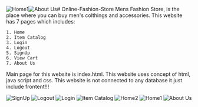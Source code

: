 ![Home1](https://github.com/user-attachments/assets/c3c1cbac-49c5-4837-aacb-b23ee5fa8a50)![About Us](https://github.com/user-attachments/assets/3135edb5-dfd2-457c-a108-829c5feda9f3)# Online-Fashion-Store
Mens Fashion Store, is the place where you can buy men's colthings and accessories.
This website has 7 pages which includes:


    1. Home
    2. Item Catalog
    3. Login
    4. Logout
    5. SignUp
    6. View Cart
    7. About Us
  
  
Main page for this website is index.html. This website uses concept of html, java script and css.
This website is not connected to any database it just include frontent!!!
 
 
![SignUp](https://github.com/user-attachments/assets/dd842709-fac3-45b5-8217-15d02573d6d2)
![Logout](https://github.com/user-attachments/assets/0c6a6c33-ebdd-4fe4-bf75-ce3f8a4cc58a)
![Login](https://github.com/user-attachments/assets/e4b44f64-9466-4128-a35b-31c943465290)
![Item Catalog](https://github.com/user-attachments/assets/d1dc77f5-5832-493e-8e98-d67d12990f15)
![Home2](https://github.com/user-attachments/assets/712b9ccc-780b-4124-97af-ec4ae1354c4d)
![Home1](https://github.com/user-attachments/assets/65672a1d-2ded-431b-bde8-fd1d90c96d17)
![About Us](https://github.com/user-attachments/assets/d95472a0-ccc3-4b9b-8803-2aa40064b789)
